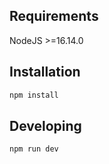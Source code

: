 ## Requirements

NodeJS >=16.14.0

## Installation

```bash
npm install
```

## Developing

```bash
npm run dev
```
